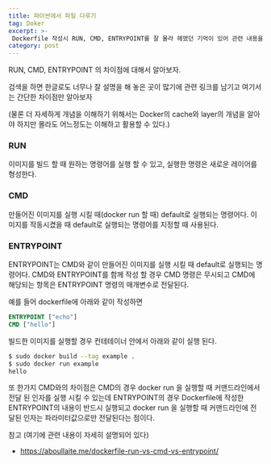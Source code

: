 ```yaml
---
title: 파이썬에서 파일 다루기
tag: Doker
excerpt: >-
 Dockerfile 작성시 RUN, CMD, ENTRYPOINT를 잘 몰라 헤맸던 기억이 있어 관련 내용을 간단하게 정리해 보고자 한다.
category: post
---
```


RUN, CMD, ENTRYPOINT 의 차이점에 대해서 알아보자.

검색을 하면 한글로도 너무나 잘 설명을 해 놓은 곳이 많기에 관련 링크를 남기고 여기서는 간단한 차이점만 알아보자

(물론 더 자세하게 개념을 이해하기 위해서는 Docker의 cache와 layer의 개념을 알아야 하지만 몰라도 어느정도는 이해하고 활용할 수 있다.)

### RUN

이미지를 빌드 할 때 원하는 명령어를 실행 할 수 있고, 실행한 명령은 새로운 레이어를 형성한다.

### CMD

만들어진 이미지를 실행 시킬 때(docker run  할 때) default로 실행되는 명령어다. 이미지를 작동시켰을 때 default로 실행되는 명령어를 지정할 때 사용된다.

### ENTRYPOINT

ENTRYPOINT는 CMD와 같이 만들어진 이미지를 실행 시킬 때 default로 실행되는 명령어다. CMD와 ENTRYPOINT를 함께 작성 할 경우 CMD 명령은 무시되고 CMD에 해당되는 항목은 ENTRYPOINT 명령의 매개변수로 전달된다.

예를 들어 dockerfile에 아래와 같이 작성하면 

```dockerfile
ENTRYPOINT ["echo"]
CMD ["hello"]
```

빌드한 이미지를 실행할 경우 컨테테이너 안에서 아래와 같이 실행 된다.

```bash
$ sudo docker build --tag example .
$ sudo docker run example
hello
```

또 한가지 CMD와의 차이점은 CMD의 경우 docker run 을 실행할 때 커맨드라인에서 전달 된 인자를 실행 시킬 수 있는데 ENTRYPOINT의 경우 Dockerfile에 작성한 ENTRYPOINT의 내용이 반드시 실행되고 docker run 을 실행할 때 커맨드라인에 전달된 인자는 파라미터값으로만 전달된다는 점이다.



참고 (여기에 관련 내용이 자세히 설명되어 있다)

* https://aboullaite.me/dockerfile-run-vs-cmd-vs-entrypoint/

